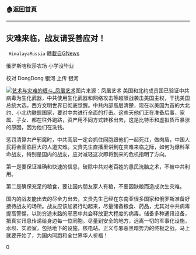 ###  [:house:返回首頁](https://github.com/ourhimalayas/txt)
---

## 灾难来临，战友请妥善应对！
` HimalayaRussia` [轉載自GNews](https://gnews.org/zh-hans/620906/)

俄罗斯喀秋莎农场 小学没毕业

校对 DongDong 银河 上传 银河


[![艺术与灾难的缠斗_凤凰艺术](https://lh3.googleusercontent.com/proxy/wP-uRUoO13LOujx7NVunqhZUOmNOznnptK27qWc52dEyASw9Rxfr_7ZmO9ivOSvREmB-lrv048yh8hKdxcR3SVL_3M2og_lqw41-sqhIQTU)](https://www.google.ca/url?sa=i&amp;url=http%3A%2F%2Fwap.art.ifeng.com%2F%3Fapp%3Dsystem%26controller%3Dartmobile%26action%3Dcontent%26contentid%3D3495647&amp;psig=AOvVaw3njamMolyYpPclDdeCI8-z&amp;ust=1607299378094000&amp;source=images&amp;cd=vfe&amp;ved=0CAIQjRxqFwoTCOjop_-GuO0CFQAAAAAdAAAAABAJ)图片来源：凤凰艺术
美国和北约成员国已验证中共病毒为生化武器，中共使用生化武器和网络攻击等超限战袭击美国主权，干扰美国总统大选。西方文明世界已彻底觉醒。中共内部高层清楚，现在以美国为首的大北约、小北约联盟国家，要对中共进行全面的打击。这些天他们正在准备后事，家属、子女、都在往外跑路，资产用不同方式转移出去，这是比特币和虚拟货币暴涨的原因，因为他们在洗钱。

惩罚清算共产邪魔时，中共高层一定会抓住同胞跟他们一起死扛，做肉盾，中国人民将会面临巨大的人道灾难。文贵先生直播里讲到在灾难来临之际，如何为爆料革命战友，特别是国内的战友，应对减轻这次即将到来的危机指明了方向。

第一是要保证准确和快速的信息，破除中共对老百姓的愚民洗脑之术，不被中共利用。

第二是确保充足的粮食，要让国内朋友家人有粮，不要因缺粮而造成次生灾难。

国内的战友能出去的尽全力出去，文贵先生己经在东南亚很多国家和俄罗斯准备好接待战友的场所。战友应该加紧行动起来，尽量储备粮食、药品，尤其对中共病毒提高警惕，以防穷途末路的邪恶中共会释放更大程度的病毒。储备多种通讯设备，把真实讯息传递给身边每一位同胞。尽量到安全的地方，远离一切的军事化设施，水坝、实验室，包括地下的设施，核电站。正义与邪恶黑暗势力的终极之战，马上就要开始了，为国内同胞和全世界华人祈福！

0
